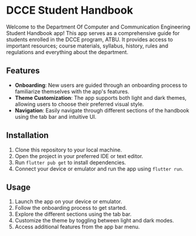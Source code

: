 # DCCE Student Handbook

Welcome to the Department Of Computer and Communication Engineering Student Handbook app! This app serves as a comprehensive guide for students enrolled in the DCCE program, ATBU. It provides access to important resources; course materials, syllabus, history, rules and regulations and everything about the department.

## Features

- **Onboarding**: New users are guided through an onboarding process to familiarize themselves with the app's features.
- **Theme Customization**: The app supports both light and dark themes, allowing users to choose their preferred visual style.
- **Navigation**: Easily navigate through different sections of the handbook using the tab bar and intuitive UI.

<!--  ## Screenshots

![Screenshot 1](screenshots/screenshot1.png)
![Screenshot 2](screenshots/screenshot2.png)
-->
## Installation

1. Clone this repository to your local machine.
2. Open the project in your preferred IDE or text editor.
3. Run `flutter pub get` to install dependencies.
4. Connect your device or emulator and run the app using `flutter run`.

## Usage

1. Launch the app on your device or emulator.
2. Follow the onboarding process to get started.
3. Explore the different sections using the tab bar.
4. Customize the theme by toggling between light and dark modes.
5. Access additional features from the app bar menu.

<!-- ## Contributing

Contributions are welcome! If you encounter any bugs or have suggestions for improvements, please open an issue on GitHub. Pull requests are also appreciated.

## License

This project is licensed under the MIT License - see the [LICENSE](LICENSE) file for details.
 -->
